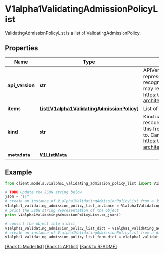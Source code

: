 # V1alpha1ValidatingAdmissionPolicyList

ValidatingAdmissionPolicyList is a list of ValidatingAdmissionPolicy.

## Properties
Name | Type | Description | Notes
------------ | ------------- | ------------- | -------------
**api_version** | **str** | APIVersion defines the versioned schema of this representation of an object. Servers should convert recognized schemas to the latest internal value, and may reject unrecognized values. More info: https://git.k8s.io/community/contributors/devel/sig-architecture/api-conventions.md#resources | [optional] 
**items** | [**List[V1alpha1ValidatingAdmissionPolicy]**](V1alpha1ValidatingAdmissionPolicy.md) | List of ValidatingAdmissionPolicy. | [optional] 
**kind** | **str** | Kind is a string value representing the REST resource this object represents. Servers may infer this from the endpoint the client submits requests to. Cannot be updated. In CamelCase. More info: https://git.k8s.io/community/contributors/devel/sig-architecture/api-conventions.md#types-kinds | [optional] 
**metadata** | [**V1ListMeta**](V1ListMeta.md) |  | [optional] 

## Example

```python
from client.models.v1alpha1_validating_admission_policy_list import V1alpha1ValidatingAdmissionPolicyList

# TODO update the JSON string below
json = "{}"
# create an instance of V1alpha1ValidatingAdmissionPolicyList from a JSON string
v1alpha1_validating_admission_policy_list_instance = V1alpha1ValidatingAdmissionPolicyList.from_json(json)
# print the JSON string representation of the object
print V1alpha1ValidatingAdmissionPolicyList.to_json()

# convert the object into a dict
v1alpha1_validating_admission_policy_list_dict = v1alpha1_validating_admission_policy_list_instance.to_dict()
# create an instance of V1alpha1ValidatingAdmissionPolicyList from a dict
v1alpha1_validating_admission_policy_list_form_dict = v1alpha1_validating_admission_policy_list.from_dict(v1alpha1_validating_admission_policy_list_dict)
```
[[Back to Model list]](../README.md#documentation-for-models) [[Back to API list]](../README.md#documentation-for-api-endpoints) [[Back to README]](../README.md)


